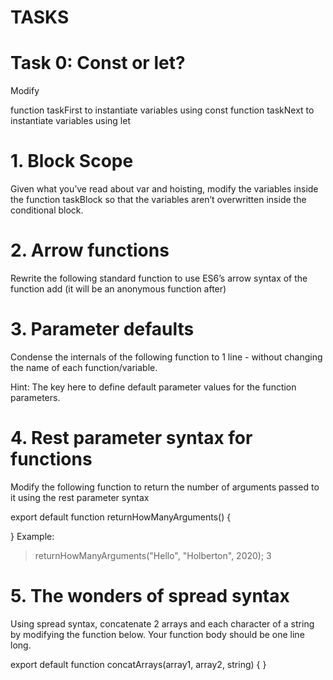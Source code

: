 # TASKS

# Task 0: Const or let?
Modify

function taskFirst to instantiate variables using const
function taskNext to instantiate variables using let

# 1. Block Scope
Given what you’ve read about var and hoisting, modify the variables inside the function taskBlock so that the variables aren’t overwritten inside the conditional block.

# 2. Arrow functions
Rewrite the following standard function to use ES6’s arrow syntax of the function add (it will be an anonymous function after)

# 3. Parameter defaults
Condense the internals of the following function to 1 line - without changing the name of each function/variable.

Hint: The key here to define default parameter values for the function parameters.

# 4. Rest parameter syntax for functions
Modify the following function to return the number of arguments passed to it using the rest parameter syntax

export default function returnHowManyArguments() {

}
Example:

> returnHowManyArguments("Hello", "Holberton", 2020);
3
>

# 5. The wonders of spread syntax
Using spread syntax, concatenate 2 arrays and each character of a string by modifying the function below. Your function body should be one line long.

export default function concatArrays(array1, array2, string) {
}
